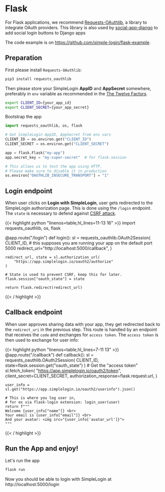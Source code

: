 # Flask

For Flask applications, we recommend [Requests-OAuthlib](https://github.com/requests/requests-oauthlib), a library to integrate OAuth providers. This library is also used by [social-app-django](https://github.com/python-social-auth/social-app-django) to add social login buttons to Django apps

The code example is on https://github.com/simple-login/flask-example.

## Preparation
First please install `Requests-OAuthlib`:

```bash
pip3 install requests_oauthlib
```

Then please store your SimpleLogin **AppID** and **AppSecret** somewhere, preferably in `env` variable as recommended in the [The Twelve Factors](https://12factor.net).

```bash
export CLIENT_ID={your_app_id}
export CLIENT_SECRET={your_app_secret}
```

Bootstrap the app

```python
import requests_oauthlib, os, flask

# Get SimpleLogin AppID, AppSecret from env vars
CLIENT_ID = os.environ.get("CLIENT_ID")
CLIENT_SECRET = os.environ.get("CLIENT_SECRET")

app = flask.Flask("my-app")
app.secret_key = "my-super-secret"  # for flask.session

# This allows us to test the app using HTTP.
# Please make sure to disable it in production
os.environ["OAUTHLIB_INSECURE_TRANSPORT"] = "1"
```

## Login endpoint

When user clicks on **Login with SimpleLogin**, user gets redirected to the SimpleLogin authorization page. This is done using the `/login` endpoint. The `state` is necessary to defend against [CSRF attack](https://www.shellvoide.com/hacks/cross-site-request-forgery-attack-on-oauth2-protocol/).

{{< highlight python "linenos=table,hl_lines=11-13 16" >}}
import requests_oauthlib, os, flask

@app.route("/login")
def login():
    sl = requests_oauthlib.OAuth2Session(
        CLIENT_ID,
        # this supposes you are running your app on the default port 5000
        redirect_uri="http://localhost:5000/callback",
    )

    redirect_url, state = sl.authorization_url(
        "https://app.simplelogin.io/oauth2/authorize"
    )

    # State is used to prevent CSRF, keep this for later.
    flask.session["oauth_state"] = state

    return flask.redirect(redirect_url)
{{< / highlight >}}

## Callback endpoint

When user approves sharing data with your app, they get redirected back to the `redirect_uri` in the previous step. This route is handled by an endpoint that receives the `code` and exchanges for `access token`. The `access token` is then used to exchange for user info:

{{< highlight python "linenos=table,hl_lines=7-11 13" >}}
@app.route("/callback")
def callback():
    sl = requests_oauthlib.OAuth2Session(
        CLIENT_ID, state=flask.session.get("oauth_state")
    )
    # Get the "access token"
    sl.fetch_token(
        "https://app.simplelogin.io/oauth2/token",
        client_secret=CLIENT_SECRET,
        authorization_response=flask.request.url,
    )

    user_info = sl.get("https://app.simplelogin.io/oauth2/userinfo").json()

    # This is where you log user in,
    # for ex via flask-login extension: login_user(user)
    return f"""
    Welcome {user_info["name"]} <br>
    Your email is {user_info["email"]} <br>
    And your avatar: <img src="{user_info['avatar_url']}">
    """
{{< / highlight >}}


## Run the App and enjoy!

Let's run the app

```bash
flask run
```

Now you should be able to login with SimpleLogin at http://localhost:5000/login

